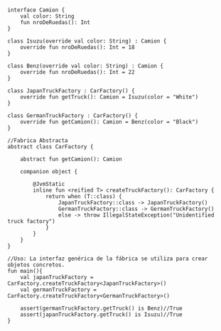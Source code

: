 <pre>
<code>
<span class="keyword">interface</span> Camion {
    <span class="keyword">val</span> color: <span class="types">String</span>
    <span class="keyword">fun</span> nroDeRuedas(): <span class="types">Int</span>
}

<span class="keyword">class</span> Isuzu(<span class="keyword">override val</span> color: <span class="types">String</span>) : Camion {
    <span class="keyword">override fun</span> nroDeRuedas(): <span class="types">Int</span> = 18
}

<span class="keyword">class</span> Benz(<span class="keyword">override val</span> color: String) : Camion {
    <span class="keyword">override fun</span> nroDeRuedas(): <span class="types">Int</span> = 22
}

<span class="keyword">class</span> JapanTruckFactory : CarFactory() {
    <span class="keyword">override fun</span> getTruck(): <span class="types">Camion</span> = Isuzu(<span class="arguments">color</span> = <span class="string">"White"</span>)
}

<span class="keyword">class</span> GermanTruckFactory : CarFactory() {
    <span class="keyword">override fun</span> getCamion(): <span class="types">Camion</span> = Benz(<span class="arguments">color</span> = <span class="string">"Black"</span>)
}

<span class="comments">//Fabrica Abstracta</span>
<span class="keyword">abstract class</span> CarFactory {

    <span class="keyword">abstract fun</span> getCamion(): <span class="types">Camion</span>

    <span class="keyword">companion object</span> {

        <span class="annotation">@JvmStatic</span>
        <span class="keyword">inline fun</span> <<span class="keyword">reified</span> <span class="generic">T</span>> createTruckFactory(): CarFactory {
            <span class="keyword">return when</span> (<span class="generic">T</span>::<span class="keyword">class</span>) {
                JapanTruckFactory::<span class="keyword">class</span> -> JapanTruckFactory()
                GermanTruckFactory::<span class="keyword">class</span> -> GermanTruckFactory()
                <span class="keyword">else</span> -> <span class="keyword">throw</span> IllegalStateException(<span class="string">"Unidentified truck factory"</span>)
            }
        }
    }
}

<span class="comments">//Uso: La interfaz genérica de la fábrica se utiliza para crear objetos concretos.</span>
<span class="keyword">fun</span> main(){
    <span class="keyword">val</span> japanTruckFactory = CarFactory.createTruckFactory<<span class="types">JapanTruckFactory</span>>()
    <span class="keyword">val</span> germanTruckFactory = CarFactory.createTruckFactory<<span class="types">GermanTruckFactory</span>>()

    <span class="assertions">assert</span>(germanTruckFactory.getTruck() <span class="keyword">is</span> <span class="types">Benz</span>)<span class="comments">//True</span>
    <span class="assertions">assert</span>(japanTruckFactory.getTruck() <span class="keyword">is</span> <span class="types">Isuzu</span>)<span class="comments">//True</span>
}
</code>
</pre>